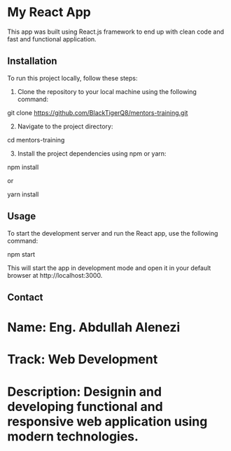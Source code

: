 # My React App

This app was built using React.js framework to end up with clean code and fast and functional application.

## Installation

To run this project locally, follow these steps:

1. Clone the repository to your local machine using the following command:

git clone https://github.com/BlackTigerQ8/mentors-training.git

2. Navigate to the project directory:

cd mentors-training

3. Install the project dependencies using npm or yarn:

npm install

or

yarn install

## Usage

To start the development server and run the React app, use the following command:

npm start

This will start the app in development mode and open it in your default browser at http://localhost:3000.

## Contact

# Name: Eng. Abdullah Alenezi

# Track: Web Development

# Description: Designin and developing functional and responsive web application using modern technologies.
